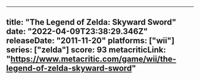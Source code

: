 
---
title: "The Legend of Zelda: Skyward Sword"
date: "2022-04-09T23:38:29.346Z"
releaseDate: "2011-11-20"
platforms: ["wii"]
series: ["zelda"]
score: 93
metacriticLink: "https://www.metacritic.com/game/wii/the-legend-of-zelda-skyward-sword"
---
